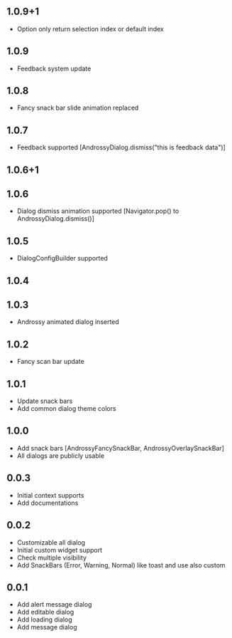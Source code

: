 ## 1.0.9+1

* Option only return selection index or default index

## 1.0.9

* Feedback system update

## 1.0.8

* Fancy snack bar slide animation replaced

## 1.0.7

* Feedback supported [AndrossyDialog.dismiss("this is feedback data")]

## 1.0.6+1

## 1.0.6

* Dialog dismiss animation supported [Navigator.pop() to AndrossyDialog.dismiss()]

## 1.0.5

* DialogConfigBuilder supported

## 1.0.4

## 1.0.3

* Androssy animated dialog inserted

## 1.0.2

* Fancy scan bar update

## 1.0.1

* Update snack bars
* Add common dialog theme colors

## 1.0.0

* Add snack bars [AndrossyFancySnackBar, AndrossyOverlaySnackBar]
* All dialogs are publicly usable

## 0.0.3

* Initial context supports
* Add documentations

## 0.0.2

* Customizable all dialog
* Initial custom widget support
* Check multiple visibility
* Add SnackBars (Error, Warning, Normal) like toast and use also custom

## 0.0.1

* Add alert message dialog
* Add editable dialog
* Add loading dialog
* Add message dialog
